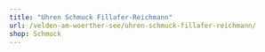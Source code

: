 ```yaml
---
title: "Uhren Schmuck Fillafer-Reichmann"
url: /velden-am-woerther-see/uhren-schmuck-fillafer-reichmann/
shop: Schmuck
---
```

